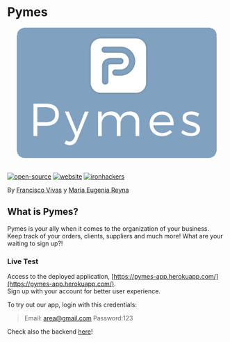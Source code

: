 # Pymes
<p align="center">
  <img width="460" height="300" src="https://raw.githubusercontent.com/Francisco-Vivas/Pymes-frontend/main/public/images/LogoFondo.png">
</p>

<br /> 
<a href=""><img alt="open-source" src="https://img.shields.io/badge/Open%20Source-%F0%9F%A7%A1-orange"></a>
<a href=""><img alt="website" src="https://img.shields.io/badge/Website-%F0%9F%92%BB-lightgrey"></a>
<a href=""><img alt="ironhackers" src="https://img.shields.io/badge/Ironhackers-WebDev-%2300b4FF"></a>


By [Francisco Vivas]((https://www.linkedin.com/in/vivas-francisco/)) y [Maria Eugenia Reyna]((https://www.linkedin.com/in/mereynag/))

## What is Pymes?
Pymes is your ally when it comes to the organization of your business.<br /> 
Keep track of your orders, clients, suppliers and much more! What are your waiting to sign up?!


### Live Test
Access to the deployed application, [https://pymes-app.herokuapp.com/](https://pymes-app.herokuapp.com/). <br>
Sign up with your account for better user experience.

To try out our app, login with this credentials:
> Email: area@gmail.com
> Password:123

Check also the backend [here]((https://github.com/Francisco-Vivas/Pymes-backend))!
